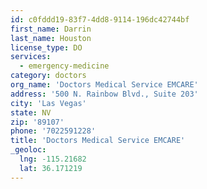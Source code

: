 ```yaml
---
id: c0fddd19-83f7-4dd8-9114-196dc42744bf
first_name: Darrin
last_name: Houston
license_type: DO
services:
  - emergency-medicine
category: doctors
org_name: 'Doctors Medical Service EMCARE'
address: '500 N. Rainbow Blvd., Suite 203'
city: 'Las Vegas'
state: NV
zip: '89107'
phone: '7022591228'
title: 'Doctors Medical Service EMCARE'
_geoloc:
  lng: -115.21682
  lat: 36.171219
---
```

